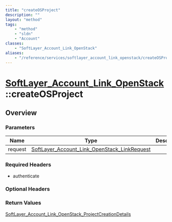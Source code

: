 ```yaml
---
title: "createOSProject"
description: ""
layout: "method"
tags:
    - "method"
    - "sldn"
    - "Account"
classes:
    - "SoftLayer_Account_Link_OpenStack"
aliases:
    - "/reference/services/softlayer_account_link_openstack/createOSProject"
---
```

# [SoftLayer_Account_Link_OpenStack](/reference/services/SoftLayer_Account_Link_OpenStack)::createOSProject




## Overview 


### Parameters 
|Name | Type | Description |
| --- | --- | --- |
|request| <a href='/reference/datatypes/SoftLayer_Account_Link_OpenStack_LinkRequest'>SoftLayer_Account_Link_OpenStack_LinkRequest </a>| |


### Required Headers
* authenticate

### Optional Headers

### Return Values
<a href='/reference/datatypes/SoftLayer_Account_Link_OpenStack_ProjectCreationDetails'>SoftLayer_Account_Link_OpenStack_ProjectCreationDetails </a>


